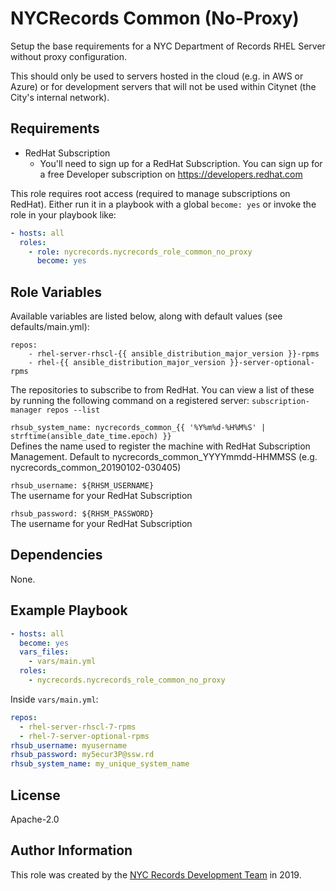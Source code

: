 NYCRecords Common (No-Proxy)
=========

Setup the base requirements for a NYC Department of Records RHEL Server without proxy configuration. 

This should only be used to servers hosted in the cloud (e.g. in AWS or Azure) or for development servers that will not be used within Citynet (the City's internal network).

Requirements
------------

- RedHat Subscription
  - You'll need to sign up for a RedHat Subscription. You can sign up for a free Developer subscription on https://developers.redhat.com

This role requires root access (required to manage subscriptions on RedHat). Either run it in a playbook with a global `become: yes` or invoke the role in your playbook like:
```yaml
- hosts: all
  roles:
    - role: nycrecords.nycrecords_role_common_no_proxy
      become: yes
```

Role Variables
--------------
Available variables are listed below, along with default values (see defaults/main.yml):

```
repos:
    - rhel-server-rhscl-{{ ansible_distribution_major_version }}-rpms
    - rhel-{{ ansible_distribution_major_version }}-server-optional-rpms
```  
The repositories to subscribe to from RedHat. You can view a list of these by running the following command on a registered server: `subscription-manager repos --list`

`rhsub_system_name: nycrecords_common_{{ '%Y%m%d-%H%M%S' | strftime(ansible_date_time.epoch) }}`  
Defines the name used to register the machine with RedHat Subscription Management. Default to nycrecords_common_YYYYmmdd-HHMMSS (e.g. nycrecords_common_20190102-030405)

`rhsub_username: ${RHSM_USERNAME}`  
The username for your RedHat Subscription

`rhsub_password: ${RHSM_PASSWORD}`  
The username for your RedHat Subscription

Dependencies
------------

None.

Example Playbook
----------------

```yaml
- hosts: all
  become: yes
  vars_files:
    - vars/main.yml
  roles:
    - nycrecords.nycrecords_role_common_no_proxy
```

Inside `vars/main.yml`:
```yaml
repos:
  - rhel-server-rhscl-7-rpms
  - rhel-7-server-optional-rpms
rhsub_username: myusername
rhsub_password: my5ecur3P@ssw.rd
rhsub_system_name: my_unique_system_name
```

License
-------

Apache-2.0

Author Information
------------------

This role was created by the [NYC Records Development Team](https://github.com/nycrecords) in 2019.
